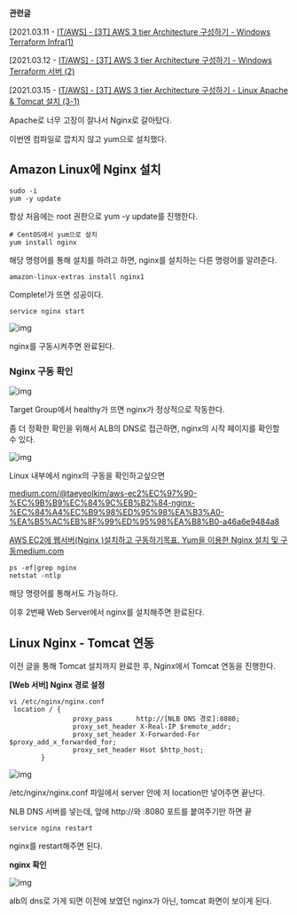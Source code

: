 **관련글**

[2021.03.11 - [IT/AWS\] - [3T] AWS 3 tier Architecture 구성하기 - Windows Terraform Infra(1)](https://honeywater97.tistory.com/87)

[2021.03.12 - [IT/AWS\] - [3T] AWS 3 tier Architecture 구성하기 - Windows Terraform 서버 (2)](https://honeywater97.tistory.com/88)

[2021.03.15 - [IT/AWS\] - [3T] AWS 3 tier Architecture 구성하기 - Linux Apache & Tomcat 설치 (3-1)](https://honeywater97.tistory.com/90)

Apache로 너무 고장이 잘나서 Nginx로 갈아탔다.

이번엔 컴파일로 깝치지 않고 yum으로 설치했다.

 



## Amazon Linux에 Nginx 설치



```
sudo -i
yum -y update
```

항상 처음에는 root 권한으로 yum -y update를 진행한다.

 

```
# CentOS에서 yum으로 설치
yum install nginx
```

해당 명령어를 통해 설치를 하려고 하면, nginx를 설치하는 다른 명령어를 알려준다.

 

```
amazon-linux-extras install nginx1
```

Complete!가 뜨면 성공이다.

 

```
service nginx start
```



![img](https://blog.kakaocdn.net/dn/DdhKo/btq0iWXu3Ug/6wOzVzHED1KmyPXIlsDBT0/img.png)



nginx를 구동시켜주면 완료된다.

 

 



### Nginx 구동 확인



![img](https://blog.kakaocdn.net/dn/cCcZPK/btq0bvN7UD6/1goutRAOGpBuJoZTKGI5Sk/img.png)





Target Group에서 healthy가 뜨면 nginx가 정상적으로 작동한다.

좀 더 정확한 확인을 위해서 ALB의 DNS로 접근하면, nginx의 시작 페이지를 확인할 수 있다.



![img](https://blog.kakaocdn.net/dn/y6QNQ/btq0donpqJp/F3PiekMVBkQqjuTrgdKKlk/img.png)



Linux 내부에서 nginx의 구동을 확인하고싶으면

[medium.com/@taeyeolkim/aws-ec2%EC%97%90-%EC%9B%B9%EC%84%9C%EB%B2%84-nginx-%EC%84%A4%EC%B9%98%ED%95%98%EA%B3%A0-%EA%B5%AC%EB%8F%99%ED%95%98%EA%B8%B0-a46a6e9484a8](https://medium.com/@taeyeolkim/aws-ec2에-웹서버-nginx-설치하고-구동하기-a46a6e9484a8)

[ AWS EC2에 웹서버(Nginx )설치하고 구동하기목표. Yum을 이용한 Nginx 설치 및 구동medium.com](https://medium.com/@taeyeolkim/aws-ec2에-웹서버-nginx-설치하고-구동하기-a46a6e9484a8)

```
ps -ef|grep nginx
netstat -ntlp
```

해당 명령어를 통해서도 가능하다.

 

이후 2번째 Web Server에서 nginx를 설치해주면 완료된다.

 

 



## Linux Nginx - Tomcat 연동



이전 글을 통해 Tomcat 설치까지 완료한 후, Nginx에서 Tomcat 연동을 진행한다.

 

**[Web 서버] Nginx 경로 설정**

```
vi /etc/nginx/nginx.conf
 location / {
                proxy_pass      http://[NLB DNS 경로]:8080;
                proxy_set_header X-Real-IP $remote_addr;
                proxy_set_header X-Forwarded-For $proxy_add_x_forwarded_for;
                proxy_set_header Hsot $http_host;
        }
```



![img](https://blog.kakaocdn.net/dn/uFztv/btq0fj67FOP/KgZ6fYuft9PhFONt5KNwkK/img.png)



/etc/nginx/nginx.conf 파일에서 server 안에 저 location만 넣어주면 끝난다.

NLB DNS 서버를 넣는데, 앞에 http://와 :8080 포트를 붙여주기만 하면 끝

```
service nginx restart
```

nginx를 restart해주면 된다.

 

**nginx 확인**



![img](https://blog.kakaocdn.net/dn/bc123F/btq0dousPZF/l1bUJkBujbEa2yRsvn6qEK/img.png)



alb의 dns로 가게 되면 이전에 보였던 nginx가 아닌, tomcat 화면이 보이게 된다.